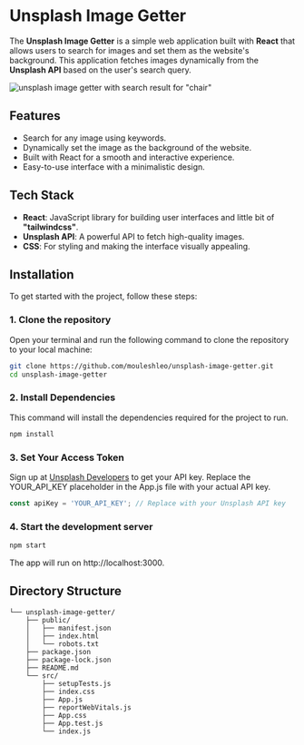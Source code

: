 # Unsplash Image Getter

The **Unsplash Image Getter** is a simple web application built with **React** that allows users to search for images and set them as the website's background. This application fetches images dynamically from the **Unsplash API** based on the user's search query.

![unsplash image getter with search result for "chair"](https://github.com/user-attachments/assets/cbee226a-5076-41b8-906e-a36a76688352)


## Features
- Search for any image using keywords.
- Dynamically set the image as the background of the website.
- Built with React for a smooth and interactive experience.
- Easy-to-use interface with a minimalistic design.

## Tech Stack
- **React**: JavaScript library for building user interfaces and little bit of **"tailwindcss"**.
- **Unsplash API**: A powerful API to fetch high-quality images.
- **CSS**: For styling and making the interface visually appealing.

## Installation

To get started with the project, follow these steps:

### 1. Clone the repository
Open your terminal and run the following command to clone the repository to your local machine:
```bash
git clone https://github.com/mouleshleo/unsplash-image-getter.git
cd unsplash-image-getter
```
### 2. Install Dependencies
This command will install the dependencies required for the project to run.
```bash
npm install
```
### 3. Set Your Access Token
Sign up at [Unsplash Developers](https://unsplash.com/developers) to get your API key.
Replace the YOUR_API_KEY placeholder in the App.js file with your actual API key.
```js
const apiKey = 'YOUR_API_KEY'; // Replace with your Unsplash API key
```

### 4. Start the development server
```bash
npm start
```
The app will run on http://localhost:3000.

## Directory Structure
```
└── unsplash-image-getter/
    ├── public/
    │   ├── manifest.json
    │   ├── index.html
    │   └── robots.txt
    ├── package.json
    ├── package-lock.json
    ├── README.md
    └── src/
        ├── setupTests.js
        ├── index.css
        ├── App.js
        ├── reportWebVitals.js
        ├── App.css
        ├── App.test.js
        └── index.js
```

